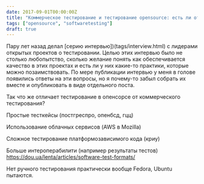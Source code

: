 ```yaml
---
date: 2017-09-01T00:00:00Z
title: "Коммерческое тестирование и тестирование opensource: есть ли отличия?"
tags: ["opensource", "softwaretesting"]
draft: true
---
```


Пару лет назад делал [серию интервью])(tags/interview.html) с лидерами открытых
проектов о тестировании.  Целью этих интервью было не столько любопытство,
сколько желание понять как обеспечивается качество в этих проектах и есть ли у
них какие-то практики, которые можно позаимствовать. По мере публикации
интервью у меня в голове появились ответы на эти вопросы, но я почему-то забыл
собрать их вместе и опубликовать в виде отдельного поста. 

Так что же отличает тестирование в опенсорсе от коммерческого тестирования?

Простые тесткейсы (постгреспро, опенбсд, гцц)

Использование облачных сервисов (AWS в Mozilla)

Сложное тестирование платформозависимого кода (криу)

Больше интероперабилити (например результаты тестов)
https://dou.ua/lenta/articles/software-test-formats/

Нет ручного тестирования практически вообще
Fedora, Ubuntu пытаются.

